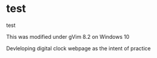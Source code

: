 # test
test

This was modified under gVim 8.2 on Windows 10

Devleloping digital clock webpage as the intent of practice
